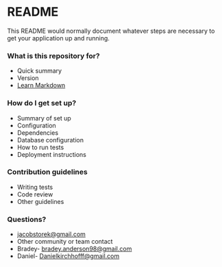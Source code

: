 # README #

This README would normally document whatever steps are necessary to get your application up and running.

### What is this repository for? ###

* Quick summary
* Version
* [Learn Markdown](https://bitbucket.org/tutorials/markdowndemo)

### How do I get set up? ###

* Summary of set up
* Configuration
* Dependencies
* Database configuration
* How to run tests
* Deployment instructions

### Contribution guidelines ###

* Writing tests
* Code review
* Other guidelines

### Questions? ###
 *  jacobstorek@gmail.com
 *  Other community or team contact
 * Bradey- bradey.anderson98@gmail.com
 * Daniel- Danielkirchhofff@gmail.com
